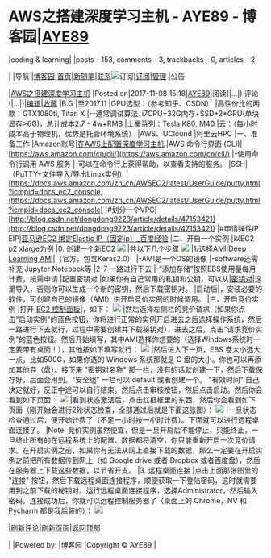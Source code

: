 
# AWS之搭建深度学习主机 - AYE89 - 博客园|[AYE89](https://www.cnblogs.com/eniac1946/)
|coding & learning|
|posts - 153, comments - 3, trackbacks - 0, articles - 2

|
|导航
|[博客园](https://www.cnblogs.com/)|[首页](https://www.cnblogs.com/eniac1946/)|[新随笔](https://i.cnblogs.com/EditPosts.aspx?opt=1)|[联系](https://msg.cnblogs.com/send/AYE89)![订阅](//www.cnblogs.com/images/xml.gif)|[订阅](https://www.cnblogs.com/eniac1946/rss)|[管理](https://i.cnblogs.com/)
|公告


|[AWS之搭建深度学习主机](https://www.cnblogs.com/eniac1946/p/7804212.html)
|Posted on|2017-11-08 15:18|[AYE89](https://www.cnblogs.com/eniac1946/)|阅读(|...|) 评论(|...|)|[编辑](https://i.cnblogs.com/EditPosts.aspx?postid=7804212)|[收藏](#)
|B.G
|至2017.11
|GPU选型：（参考知乎、CSDN）
|高性价比的两款：GTX1080ti, Titan X
|--通常调试算法  i7CPU+32G内存+SSD+2*GPU(单块显存>6G)，总计成本2.7 - 4w+RMB
|土豪系列：Tesla K80, M40
|云：（每小时成本高于物理机，优势是托管环境系统）
|AWS、UClound
|阿里云HPC
|一、准备工作
|Amazon账号|[在AWS上配置深度学习主机](https://zhuanlan.zhihu.com/p/25066187)
|AWS 命令行界面 (CLI)|[https://aws.amazon.com/cn/cli/](https://aws.amazon.com/cn/cli/)
|-使用命令行调用 AWS 服务
|-可以在命令行上获得帮助，以查看支持的服务。
|SSH|（PuTTY+文件导入/导出Linux实例）|[https://docs.aws.amazon.com/zh_cn/AWSEC2/latest/UserGuide/putty.html?icmpid=docs_ec2_console](https://docs.aws.amazon.com/zh_cn/AWSEC2/latest/UserGuide/putty.html?icmpid=docs_ec2_console)
|\#划分一个VPC|[http://blog.csdn.net/dongdong9223/article/details/47153421](http://blog.csdn.net/dongdong9223/article/details/47153421)
|\#申请弹性IP EIP|[亚马逊EC2 绑定Elastic IP（固定ip）_百度经验](https://www.baidu.com/link?url=Fs-Q6R34JTCna_oSmSDt4xvXvTEo1Q2Hg91TTgaOU20-n-nQumjnFR_Osut6DAvIjDuEaptYJxX7fGqqpysofAGI8OdBkmKZ_8jcJd7PsDW&wd=&eqid=be941b940000575b000000055a0185cc)
|二、开启一个实例
|以EC2 p2 xlarge为例
|0. 创建一个新EC2
![](https://images2017.cnblogs.com/blog/1181483/201711/1181483-20171108151207638-1224931184.png)
|共以下几个步骤
![](https://images2017.cnblogs.com/blog/1181483/201711/1181483-20171108151330434-926258272.png)
|1/选择AMI|[Deep Learning AMI](http://link.zhihu.com/?target=https%3A//aws.amazon.com/marketplace/pp/B01M0AXXQB)|（官方，包含Keras2.0）
|-AMI是一个OS的镜像
|-software还需补充 Jupyter Notebook等
|2-7 一路进行下去
|-“添加存储”按照EBS使用量每月计费，按需申请
|配置密钥对
|如果你有自己常用的私钥和公钥，可以从|[密钥对](http://link.zhihu.com/?target=https%3A//console.aws.amazon.com/ec2/v2/home%23KeyPairs)|这里导入，否则你可以生成一个新的密钥，然后下载密钥对。
|启动后|，安装必要的软件，可创建自己的镜像（AMI）供开启竞价实例的时候调用。
|三、开启竞价实例
|打开|[EC2 控制面板](http://link.zhihu.com/?target=https://console.aws.amazon.com/ec2/v2/home)|，如下：
![](//upload-images.jianshu.io/upload_images/2301760-5c24c4b24d73f09b.png?imageMogr2/auto-orient/strip%7CimageView2/2)
|然后选择左侧栏的竞价请求（如果你点击"启动实例"的蓝色按钮，你将进行正常的实例开启进去之后选择操作系统，然后一路进行下去就行，过程中需要创建并下载秘钥对），进去之后，点击"请求竞价实例"的蓝色按钮。然后开始填写，其中AMI选择你想要的（选择Windows系统时一定要带有桌面！），其他按如下填写就行：
![](//upload-images.jianshu.io/upload_images/2301760-fc3e894a7a445665.png?imageMogr2/auto-orient/strip%7CimageView2/2)
|然后进入下一页，EBS 卷大小选大一点，比如500G，如果你选的 Windows 系统那就是 C 盘的大小。你也可以再添加其他卷（盘）。接下来 "密钥对名称" 那一栏，没有的话就创建一下，然后下载保存好，后面会用到。"安全组" 一栏可以 default 或者创建一个。 "有效时间" 自己决定就好，反正中途可以自行结束。然后点击审核按钮，然后点击启动。然后你会看到如下页面：
![](//upload-images.jianshu.io/upload_images/2301760-9125738b4b70d7e7.png?imageMogr2/auto-orient/strip%7CimageView2/2)
|看到状态激活后，点击红框框里的东西，然后你会看到如下页面（刚开始会进行2轮状态检查，全部通过后就是下面这张图）：
![](//upload-images.jianshu.io/upload_images/2301760-c75eaeacd51e4e0b.png?imageMogr2/auto-orient/strip%7CimageView2/2)
|一旦状态检查通过后，便开始计费了（不足一小时按一小时计费）。下面就可以进行远程桌面连接了。
|Note: 竞价实例虽然便宜，但是一旦开启后不能停止，只能终止，一旦终止所有的在远程系统上的配置、数据都将清空，你只能重新开启一次竞价请求。在开启实例之前，如果你有无法从网上直接下载的数据，那么一定要在开启实例之前把所有数据传到网上（如 Google drive 或者 Dropbox 或者百度盘），然后在服务器上下载这些数据，以节省开支。
|3. 远程桌面连接
|点击上面那张图里的 "连接" 按钮，然后下载远程桌面连接程序，顺便获取一下登陆密码，这时就需要用到之前下载的秘钥对。运行远程桌面连接程序，选择Administrator，然后输入密码。连接成功后，你就可以远程控制服务器了（桌面上的 Chrome，NV 和 Pycharm 都是我后装的）：
![](//upload-images.jianshu.io/upload_images/2301760-9cffc96ca30d833a.png?imageMogr2/auto-orient/strip%7CimageView2/2)







|[刷新评论](javascript:void(0);)|[刷新页面](#)|[返回顶部](#top)






|
|Powered by:
|博客园
|Copyright © AYE89
|
